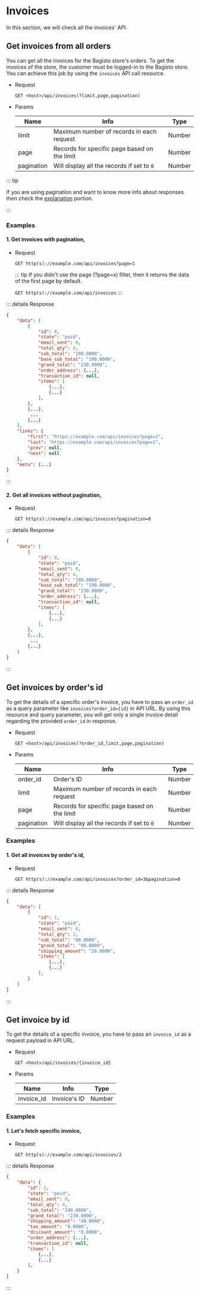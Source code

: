 # Invoices

In this section, we will check all the invoices' API.

## Get invoices from all orders

You can get all the invoices for the Bagisto store's orders. To get the invoices of the store, the customer must be logged-in to the Bagisto store. You can achieve this job by using the `invoices` API call resource.

- Request
  
  `GET <host>/api/invoices(?limit,page,pagination)`

- Params

  | Name          | Info                                         | Type   |
  | ------------- | -------------------------------------------- | ------ |
  | limit         | Maximum number of records in each request    | Number |
  | page          | Records for specific page based on the limit | Number |
  | pagination    | Will display all the records if set to `0`   | Number |

::: tip

If you are using pagination and want to know more info about responses then check the [explanation](./explanation) portion.

:::

### Examples

#### 1. Get invoices with pagination,

- Request

  `GET http(s)://example.com/api/invoices?page=1`

  ::: tip
  If you didn't use the page (?page=x) filter, then it returns the data of the first page by default.

  `GET http(s)://example.com/api/invoices`
  :::

::: details Response

~~~json
{
    "data": [
        {
            "id": 8,
            "state": "paid",
            "email_sent": 0,
            "total_qty": 4,
            "sub_total": "190.0000",
            "base_sub_total": "190.0000",
            "grand_total": "230.0000",
            "order_address": {...},
            "transaction_id": null,
            "items": [
                {...},
                {...}
            ],
        },
        {...},
         ...
        {...}
    ],
    "links": {
        "first": "https://example.com/api/invoices?page=1",
        "last": "https://example.com/api/invoices?page=1",
        "prev": null,
        "next": null
    },
    "meta": {...}
}
~~~ 

:::

#### 2. Get all invoices without pagination,

- Request

  `GET http(s)://example.com/api/invoices?pagination=0`

::: details Response

~~~json
{
    "data": [
        {
            "id": 8,
            "state": "paid",
            "email_sent": 0,
            "total_qty": 4,
            "sub_total": "190.0000",
            "base_sub_total": "190.0000",
            "grand_total": "230.0000",
            "order_address": {...},
            "transaction_id": null,
            "items": [
                {...},
                {...}
            ],
        },
        {...},
         ...
        {...}
    ]
}
~~~

:::

## Get invoices by order's id

To get the details of a specific order's invoice, you have to pass an `order_id` as a query parameter like `invoices?order_id={id}` in API URL. By using this resource and query parameter, you will get only a single invoice detail regarding the provided `order_id` in response.

- Request

  `GET <host>/api/invoices(?order_id,limit,page,pagination)`

- Params

  | Name          | Info                                         | Type   |
  | ------------- | -------------------------------------------- | ------ |
  | order_id      | Order's ID                                   | Number |
  | limit         | Maximum number of records in each request    | Number |
  | page          | Records for specific page based on the limit | Number |
  | pagination    | Will display all the records if set to `0`   | Number |

### Examples

#### 1. Get all invoices by order's id,

- Request

  `GET http(s)://example.com/api/invoices?order_id=3&pagination=0`

::: details Response

~~~json
{
    "data": [
        {
            "id": 1,
            "state": "paid",
            "email_sent": 0,
            "total_qty": 2,
            "sub_total": "60.0000",
            "grand_total": "80.0000",
            "shipping_amount": "20.0000",
            "items": [
                {...},
                {...}
            ],
        }
    ]
}
~~~

:::

## Get invoice by id

To get the details of a specific invoice, you have to pass an `invoice_id` as a request payload in API URL.

- Request

  `GET <host>/api/invoices/{invoice_id}`

- Params

  | Name          | Info         | Type   |
  | ------------- | ------------ | ------ |
  | invoice_id    | Invoice's ID | Number |
  
### Examples

#### 1. Let's fetch specific invoice,

- Request

  `GET http(s)://example.com/api/invoices/2`

::: details Response

~~~json
{
    "data": {
        "id": 2,
        "state": "paid",
        "email_sent": 0,
        "total_qty": 4,
        "sub_total": "190.0000",
        "grand_total": "230.0000",
        "shipping_amount": "40.0000",
        "tax_amount": "0.0000",
        "discount_amount": "0.0000",
        "order_address": {...},
        "transaction_id": null,
        "items": [
            {...},
            {...}
        ],
    }
}
~~~

:::
